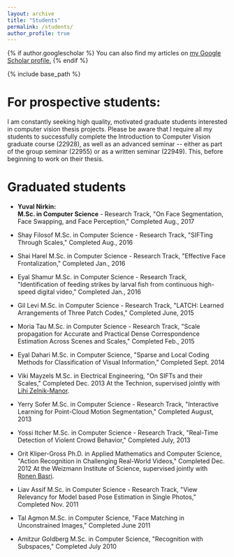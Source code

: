 ```yaml
---
layout: archive
title: "Students"
permalink: /students/
author_profile: true
---
```


{% if author.googlescholar %}
  You can also find my articles on <u><a href="{{author.googlescholar}}">my Google Scholar profile</a>.</u>
{% endif %}

{% include base_path %}

For prospective students:
====
I am constantly seeking high quality, motivated graduate students interested in computer vision thesis projects. Please be aware that I require all my students to successfully complete the Introduction to Computer Vision graduate course (22928), as well as an advanced seminar -- either as part of the group seminar (22955) or as a written seminar (22949). This, before beginning to work on their thesis.

Graduated students
====
* **Yuval Nirkin:**<br/>
**M.Sc. in Computer Science** - Research Track, "On Face Segmentation, Face Swapping, and Face Perception," Completed Aug., 2017

* Shay Filosof
M.Sc. in Computer Science - Research Track, "SIFTing Through Scales," Completed Aug., 2016

* Shai Harel
M.Sc. in Computer Science - Research Track, "Effective Face Frontalization," Completed Jan., 2016

* Eyal Shamur
M.Sc. in Computer Science - Research Track, "Identification of feeding strikes by larval fish from continuous high-speed digital video," Completed Jan., 2016

* Gil Levi
M.Sc. in Computer Science - Research Track, "LATCH: Learned Arrangements of Three Patch Codes," Completed June, 2015

* Moria Tau
M.Sc. in Computer Science - Research Track, "Scale propagation for Accurate and Practical Dense Correspondence Estimation Across Scenes and Scales," Completed Feb., 2015

* Eyal Dahari
M.Sc. in Computer Science, "Sparse and Local Coding Methods for Classification of Visual Information," Completed Sept. 2014

* Viki Mayzels
M.Sc. in Electrical Engineering, "On SIFTs and their Scales," Completed Dec. 2013
At the Technion, supervised jointly with [Lihi Zelnik-Manor](http://lihi.eew.technion.ac.il/).

* Yerry Sofer
M.Sc. in Computer Science - Research Track, "Interactive Learning for Point-Cloud Motion Segmentation," Completed August, 2013

* Yossi Itcher
M.Sc. in Computer Science - Research Track, "Real-Time Detection of Violent Crowd Behavior," Completed July, 2013

* Orit Kliper-Gross
Ph.D. in Applied Mathematics and Computer Science, "Action Recognition in Challenging Real-World Videos," Completed Dec. 2012 
At the Weizmann Institute of Science, supervised jointly with [Ronen Basri](http://www.weizmann.ac.il/math/ronen/).

* Liav Assif
M.Sc. in Computer Science - Research Track, "View Relevancy for Model based Pose Estimation in Single Photos," Completed Nov. 2011

* Tal Agmon
M.Sc. in Computer Science, "Face Matching in Unconstrained Images," Completed June 2011

* Amitzur Goldberg
M.Sc. in Computer Science, "Recognition with Subspaces," Completed July 2010
